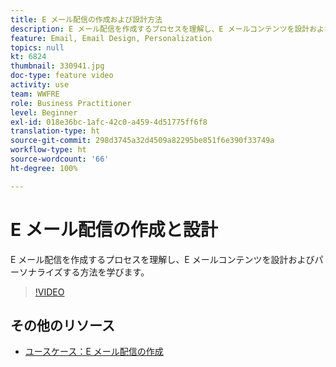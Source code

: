 ```yaml
---
title: E メール配信の作成および設計方法
description: E メール配信を作成するプロセスを理解し、E メールコンテンツを設計およびパーソナライズする方法を学びます。
feature: Email, Email Design, Personalization
topics: null
kt: 6824
thumbnail: 330941.jpg
doc-type: feature video
activity: use
team: WWFRE
role: Business Practitioner
level: Beginner
exl-id: 018e36bc-1afc-42c0-a459-4d51775ff6f8
translation-type: ht
source-git-commit: 298d3745a32d4509a82295be851f6e390f33749a
workflow-type: ht
source-wordcount: '66'
ht-degree: 100%

---
```


# E メール配信の作成と設計

E メール配信を作成するプロセスを理解し、E メールコンテンツを設計およびパーソナライズする方法を学びます。

>[!VIDEO](https://video.tv.adobe.com/v/330941?quality=12)

## その他のリソース

* [ユースケース：E メール配信の作成](https://experienceleague.adobe.com/docs/campaign-classic/using/designing-content/editing-html-content/use-case--creating-an-email-delivery.html?lang=ja#designing-content)
